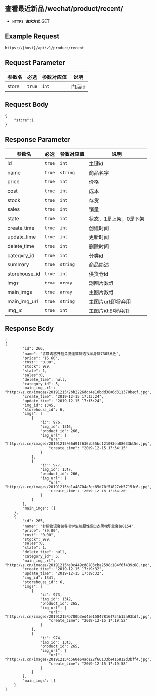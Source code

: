 ## 查看最近新品 /wechat/product/recent/

- **`HTTPS 请求方式`** GET

## Example Request
```
https://{host}/api/v1/product/recent
```

## Request Parameter

| 参数名       | 必选   | 参数对应值 | 说明                  |
| ------------ | ------ | ---------- | --------------------|
| store        | `true` | `int    `  | 门店id              |


## Request Body
```
{
    "store":1
}
```

## Response Parameter

| 参数名              | 必选   | 参数对应值 | 说明                              |
| ------------------- | ------ | ---------- | --------------------------------|
| id                  | `true` | `int    `  | 主键id                          |
| name                | `true` | `string`   | 商品名字                         |
| price               | `true` | `int`      | 价格                             |
| cost                | `true` | `int`      | 成本                             |
| stock               | `true` | `int`      | 存货                             |
| sales               | `true` | `int`      | 销量                             |
| state               | `true` | `int`      | 状态，1是上架，0是下架            |
| create_time         | `true` | `int`      | 创建时间                         |
| update_time         | `true` | `int`      | 更新时间                         |
| delete_time         | `true` | `int`      | 删除时间                         |
| category_id         | `true` | `int`      | 分类id                           |
| summary             | `true` | `string`   | 商品简述                         |
| storehouse_id       | `true` | `int`      | 供货仓id                         |
| imgs                | `true` | `array`    | 副图片数组                        |
| main_imgs           | `true` | `array`    | 主图片数组                        |
| main_img_url        | `true` | `string`   | 主图片url:即将弃用                |
| img_id              | `true` | `int`      | 主图片id:即将弃用                 |
## Response Body

```
[    
{
        "id": 266,
        "name": "霏慕诱惑开裆免脱连裤袜透视半身袜7305黑色",
        "price": "16.60",
        "cost": "0.00",
        "stock": 999,
        "state": 1,
        "sales":0,
        "delete_time": null,
        "category_id": 5,
        "main_img_url": "http://z.cn/images/20191215/2bb2226ddb4e10bdd3806d311370becf.jpg",
        "create_time": "2019-12-15 17:33:24",
        "update_time": "2019-12-15 17:33:24",
        "img_id": 1345,
        "storehouse_id": 6,
        "imgs": [
            {
                "id": 976,
                "img_id": 1346,
                "product_id": 266,
                "img_url": {
                    "url": "http://z.cn/images/20191215/66d91f636bb55bc121093ea88633bb5e.jpg",
                    "create_time": "2019-12-15 17:34:15"
                }
            },
            {
                "id": 977,
                "img_id": 1347,
                "product_id": 266,
                "img_url": {
                    "url": "http://z.cn/images/20191215/e1a48704a7ec85d70f53827eb5715fc6.jpg",
                    "create_time": "2019-12-15 17:34:20"
                }
            }
        ],
        "main_imgs": []
    },
    {
        "id": 265,
        "name": "柠檬物语套装秘书学生制服性感白衣黑裙职业套装8154",
        "price": "89.00",
        "cost": "0.00",
        "stock": 999,
        "sales":0,
        "state": 1,
        "delete_time": null,
        "category_id": 5,
        "main_img_url": "http://z.cn/images/20191215/e0c449cd8583cba2598c184f6f439c68.jpg",
        "create_time": "2019-12-15 17:19:32",
        "update_time": "2019-12-15 17:19:32",
        "img_id": 1341,
        "storehouse_id": 6,
        "imgs": [
            {
                "id": 973,
                "img_id": 1342,
                "product_id": 265,
                "img_url": {
                    "url": "http://z.cn/images/20191215/b780b3ed41e158478164734b13a93bdf.jpg",
                    "create_time": "2019-12-15 17:19:52"
                }
            },
            {
                "id": 974,
                "img_id": 1343,
                "product_id": 265,
                "img_url": {
                    "url": "http://z.cn/images/20191215/c560e64ade22f66133be416812d3bff4.jpg",
                    "create_time": "2019-12-15 17:19:58"
                }
            }
        ],
        "main_imgs": []
    }
]
```

